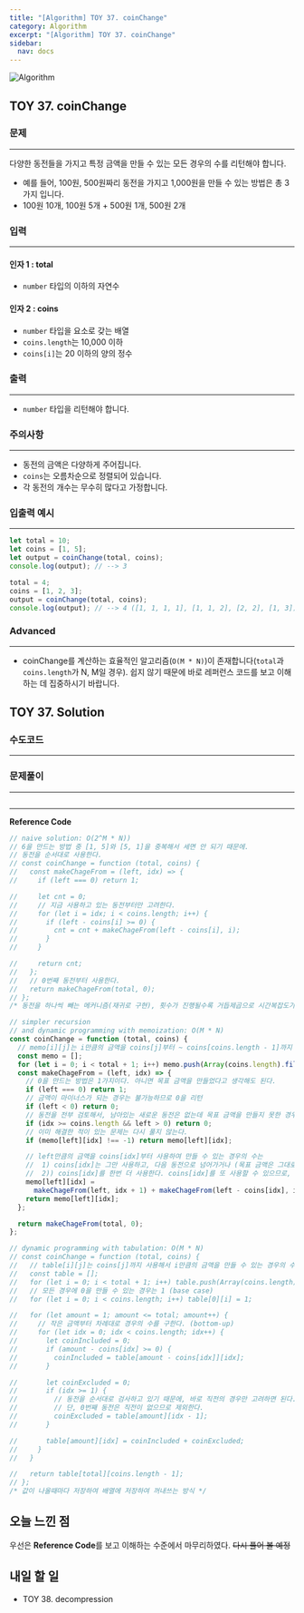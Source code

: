 ```yaml
---
title: "[Algorithm] TOY 37. coinChange"
category: Algorithm
excerpt: "[Algorithm] TOY 37. coinChange"
sidebar:
  nav: docs
---
```


![Algorithm](https://user-images.githubusercontent.com/83164003/131701318-f0ff36c4-1fcc-4f21-b978-18a9d8ec3386.jpg)
## TOY 37. coinChange
### 문제
---
다양한 동전들을 가지고 특정 금액을 만들 수 있는 모든 경우의 수를 리턴해야 합니다.

- 예를 들어, 100원, 500원짜리 동전을 가지고 1,000원을 만들 수 있는 방법은 총 3가지 입니다.
- 100원 10개, 100원 5개 + 500원 1개, 500원 2개

### 입력
---
#### 인자 1 : total
- `number` 타입의 이하의 자연수

#### 인자 2 : coins
- `number` 타입을 요소로 갖는 배열
- `coins.length`는 10,000 이하
- `coins[i]`는 20 이하의 양의 정수


### 출력
---
- `number` 타입을 리턴해야 합니다.

### 주의사항
---
- 동전의 금액은 다양하게 주어집니다.
- `coins`는 오름차순으로 정렬되어 있습니다.
- 각 동전의 개수는 무수히 많다고 가정합니다.

### 입출력 예시
---
```javascript
let total = 10;
let coins = [1, 5];
let output = coinChange(total, coins);
console.log(output); // --> 3

total = 4;
coins = [1, 2, 3];
output = coinChange(total, coins);
console.log(output); // --> 4 ([1, 1, 1, 1], [1, 1, 2], [2, 2], [1, 3])
```

### Advanced
---
- coinChange를 계산하는 효율적인 알고리즘(`O(M * N)`)이 존재합니다(`total`과 `coins.length`가 N, M일 경우). 쉽지 않기 때문에 바로 레퍼런스 코드를 보고 이해하는 데 집중하시기 바랍니다.

## TOY 37. Solution
### 수도코드
---

### 문제풀이 
---

```javascript

```
--- 

**Reference Code**
```javascript
// naive solution: O(2^M * N))
// 6을 만드는 방법 중 [1, 5]와 [5, 1]을 중복해서 세면 안 되기 때문에.
// 동전을 순서대로 사용한다.
// const coinChange = function (total, coins) {
//   const makeChageFrom = (left, idx) => {
//     if (left === 0) return 1;

//     let cnt = 0;
//     // 지금 사용하고 있는 동전부터만 고려한다.
//     for (let i = idx; i < coins.length; i++) {
//       if (left - coins[i] >= 0) {
//         cnt = cnt + makeChageFrom(left - coins[i], i);
//       }
//     }

//     return cnt;
//   };
//   // 0번째 동전부터 사용한다.
//   return makeChageFrom(total, 0);
// };
/* 동전을 하나씩 빼는 메커니즘(재귀로 구현), 횟수가 진행될수록 거듭제곱으로 시간복잡도가 증가한다. */

// simpler recursion
// and dynamic programming with memoization: O(M * N)
const coinChange = function (total, coins) {
  // memo[i][j]는 i만큼의 금액을 coins[j]부터 ~ coins[coins.length - 1]까지 사용하여 만들 수 있는 경우의 수를 저장
  const memo = [];
  for (let i = 0; i < total + 1; i++) memo.push(Array(coins.length).fill(-1));
  const makeChageFrom = (left, idx) => {
    // 0을 만드는 방법은 1가지이다. 아니면 목표 금액을 만들었다고 생각해도 된다.
    if (left === 0) return 1;
    // 금액이 마이너스가 되는 경우는 불가능하므로 0을 리턴
    if (left < 0) return 0;
    // 동전을 전부 검토해서, 남아있는 새로운 동전은 없는데 목표 금액을 만들지 못한 경우 (실패)
    if (idx >= coins.length && left > 0) return 0;
    // 이미 해결한 적이 있는 문제는 다시 풀지 않는다.
    if (memo[left][idx] !== -1) return memo[left][idx];

    // left만큼의 금액을 coins[idx]부터 사용하여 만들 수 있는 경우의 수는
    //  1) coins[idx]는 그만 사용하고, 다음 동전으로 넘어가거나 (목표 금액은 그대로이고, idx가 증가한다.)
    //  2)) coins[idx]를 한번 더 사용한다. coins[idx]를 또 사용할 수 있으므로, idx는 그대로이고, 목표 금액은 coins[i]만큼 줄어든다.
    memo[left][idx] =
      makeChageFrom(left, idx + 1) + makeChageFrom(left - coins[idx], idx);
    return memo[left][idx];
  };

  return makeChageFrom(total, 0);
};

// dynamic programming with tabulation: O(M * N)
// const coinChange = function (total, coins) {
//   // table[i][j]는 coins[j]까지 사용해서 i만큼의 금액을 만들 수 있는 경우의 수를 저장
//   const table = [];
//   for (let i = 0; i < total + 1; i++) table.push(Array(coins.length).fill(0));
//   // 모든 경우에 0을 만들 수 있는 경우는 1 (base case)
//   for (let i = 0; i < coins.length; i++) table[0][i] = 1;

//   for (let amount = 1; amount <= total; amount++) {
//     // 작은 금액부터 차례대로 경우의 수를 구한다. (bottom-up)
//     for (let idx = 0; idx < coins.length; idx++) {
//       let coinIncluded = 0;
//       if (amount - coins[idx] >= 0) {
//         coinIncluded = table[amount - coins[idx]][idx];
//       }

//       let coinExcluded = 0;
//       if (idx >= 1) {
//         // 동전을 순서대로 검사하고 있기 때문에, 바로 직전의 경우만 고려하면 된다.
//         // 단, 0번째 동전은 직전이 없으므로 제외한다.
//         coinExcluded = table[amount][idx - 1];
//       }

//       table[amount][idx] = coinIncluded + coinExcluded;
//     }
//   }

//   return table[total][coins.length - 1];
// };
/* 값이 나올때마다 저장하여 배열에 저장하여 꺼내쓰는 방식 */
```

## 오늘 느낀 점

우선은 **Reference Code**를 보고 이해하는 수준에서 마무리하였다.  ~~다시 풀어 볼 예정~~

## 내일 할 일
- TOY 38. decompression
